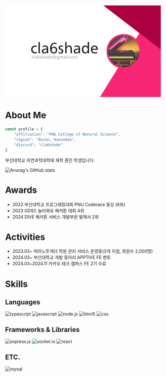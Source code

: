 ![banner](banner.png)
# About Me


```javascript
const profile = {
    "affiliation": "PNU College of Natural Science",
    "region": "Busan, Haeundae",
    "discord": "cla6shade"
}
```
부산대학교 자연과학대학에 재학 중인 학생입니다. 

![Anurag's GitHub stats](https://github-readme-stats.vercel.app/api?username=cla6shade&count_private=true&theme=monokai)

# Awards
- 2022 부산대학교 프로그래밍대회 PNU Coderace 동상 (6위)
- 2022 GDSC 놀러와요 해커톤 대회 4위
- 2024 DIVE 해커톤 서비스 개발부문 발제사 2위

# Activities
- 2023.03~ 피아노투게더 학원 관리 서비스 운영중(3개 지점, 회원수 2,000명)
- 2024.03~ 부산대학교 개발 동아리 APPTIVE FE 멘토
- 2024.03~2024.11 카카오 테크 캠퍼스 FE 2기 수료


# Skills
## Languages
![typescript](https://img.shields.io/badge/TypeScript-3178C6?style=for-the-badge&logo=typescript&logoColor=black)
![javascript](https://img.shields.io/badge/JavaScript-F7DF1E?style=for-the-badge&logo=javascript&logoColor=black)
![node.js](https://img.shields.io/badge/Node.js-43853D?style=for-the-badge&logo=node.js&logoColor=white)
![html5](https://img.shields.io/badge/HTML5-E34F26?style=for-the-badge&logo=html5&logoColor=white)
![css](https://img.shields.io/badge/CSS3-1572B6?style=for-the-badge&logo=css3&logoColor=white)

## Frameworks & Libraries
![express.js](https://img.shields.io/badge/Express.js-404D59?style=for-the-badge)
![socket.io](https://img.shields.io/badge/Socket.io-010101?&style=for-the-badge&logo=Socket.io&logoColor=white)
![react](https://img.shields.io/badge/React-20232A?style=for-the-badge&logo=react&logoColor=61DAFB)


## ETC.
![mysql](https://img.shields.io/badge/MySQL-005C84?style=for-the-badge&logo=mysql&logoColor=white)

